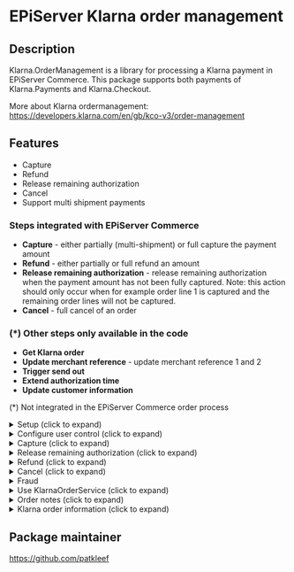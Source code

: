 EPiServer Klarna order management
=============

## Description

Klarna.OrderManagement is a library for processing a Klarna payment in EPiServer Commerce. This package supports both payments of Klarna.Payments and Klarna.Checkout. 

More about Klarna ordermanagement: https://developers.klarna.com/en/gb/kco-v3/order-management

## Features
* Capture
* Refund
* Release remaining authorization
* Cancel
* Support multi shipment payments

### Steps integrated with EPiServer Commerce
- **Capture** - either partially (multi-shipment) or full capture the payment amount
- **Refund** - either partially or full refund an amount
- **Release remaining authorization** - release remaining authorization when the payment amount has not been fully captured. Note: this action should only occur when for example order line 1 is captured and the remaining order lines will not be captured.
- **Cancel** - full cancel of an order

### (*) Other steps only available in the code
- **Get Klarna order**
- **Update merchant reference** - update merchant reference 1 and 2
- **Trigger send out**
- **Extend authorization time**
- **Update customer information**

(*) Not integrated in the EPiServer Commerce order process

<details>
  <summary>Setup (click to expand)</summary>

Start by installing NuGet packages (use [NuGet](http://nuget.episerver.com/)):

    Install-Package Klarna.OrderManagement
    
For the Commerce Manager site run the following package:

    Install-Package Klarna.OrderManagement.CommerceManager

Both Klarna.Payments and Klarna.Checkout have reference to the Klarna.OrderManagement. It's more likely that one of those packages are installed.    
</details>

<details>
  <summary>Configure user control (click to expand)</summary>
  
Unfortunately a manual configuration needs to be done in the XML file to make sure that the KlarnaPaymentControl.ascx user control is loaded in Commerce Manager. See section Klarna order information to learn what kind of information this user control displays. Follow these steps to configure the user control:
- **Open file: /Apps/Order/Config/Views/Forms/PurchaseOrder-ObjectView.xml**
- **Add the KlarnaPaymentControl.ascx to the Placeholder_2 like this**
```
<Block id="payments" name="Payments">
	<Placeholder id="Placeholder_1">
		<Control id="PaymentsGrid" path="~/Apps/Order/Modules/RelatedEntityView.ascx">
			<Property name="RelatedClassName" value="Payment" />
			<Property name="RelatedToClassName" value="Order"/>
		</Control>
	</Placeholder>
	<Placeholder id="Placeholder_2">
    <Control id="PaymentsGrid2" path="~/KlarnaSummary/KlarnaPaymentControl.ascx"></Control>
	</Placeholder>
	<Placeholder id="Placeholder_3" />
	<Placeholder id="Placeholder_4" />
</Block>
```

Note: these steps need to be done each time Commerce Manager is updated. 
</details>

<details>
  <summary>Capture (click to expand)</summary>

Capturing payments is done by completing a shipment in Commerce Manager. Follow these steps to complete a shipment:

- Open the order in CM
- Go to Order details - 'Release shipment'
- Create pick list with the order
- Go to pick lists in CM and select your picklist
- Complete shipment for corresponding order
    - You can enter tracking number in the 'Complete Shipment' pop-up, this will be available as shipping information in Klarna
    - The 'OK' button triggers the payment gateway to do a capture, if capturing the payment succeeds the pop up will close. Otherwise you'll receive an error message in the pop up or, if there's something wrong with the payment there should be a new order note with exception information on the order.

![Capture payment](/docs/screenshots/capture-complete-shipment.PNG?raw=true)

Look at the [order notes section](#order-notes) for example order notes regarding captures.


####  Partial capture (click to expand)
Upon completing a shipment in a multi-shipment scenario, a partial capture will be done towards Klarna. The partial capture will capture the amount that has to be captured for that specific shipment. If all shipments are completed, the full order amount will have been captured.

![Partial capture](/docs/screenshots/capture-partial.PNG?raw=true)


#### Change Capture data
By default all capture data should be set automatically. However, similar to Klarna Payment sessions, it is possible to change capture data before it is sent to Klarna. In order to do so you can create an implementation of ``ICaptureBuilder`` and register it with StructureMap.
```csharp
public class DemoCaptureBuilder : ICaptureBuilder
{
    public CaptureData Build(CaptureData captureData, IOrderGroup orderGroup, IOrderForm returnOrderForm, IPayment payment)
    {
        // Here you can make changes to captureData if needed
        return captureData;
    }
}
```
</details>
<details>
  <summary>Release remaining authorization (click to expand)</summary>

In a multi-shipment scenario, each individual shipment can be completed or cancelled. For instance, an order with two shipments, one shipments was fullfilled and the other one was cancelled (partially completed). This means the remaining authorized amount at Klarna needs to be released.

![Order multi shipment](/docs/screenshots/order-multi-shipment.PNG?raw=true "Order multi shipment")

When the last shipment is handled, the payment gateway is called to release the remaining authorized amount at Klarna. The payments overview in the Payment tab contains an extra row for the release remaining authorization step. Also, a note is saved at the order to inform the user.

![Order release remaining authorization](/docs/screenshots/order-payment-releaseremainingauthorization.PNG?raw=true "Order release remaining authorization")
</details>
<details>
  <summary>Refund (click to expand)</summary>

To create a return in Commerce Manager the order must have the completed status. Follow these steps to create a return:

- Open the order in Commerce Manager
- Go to the Details tab
- Press the 'Create return' button
- New popup window is opened, add order lines, some comments and finally press 'Save'

![Order create return](/docs/screenshots/order-create-return.PNG?raw=true "Order create return")

- Got to the Returns tab
- Press the 'Acknowledge Receipt Items' button
- To complete the return press the 'Complete button'

When the return is completed the payment gateway is called to create a refund at Klarna. In the Payments tab, an extra row for the payment refund (called Credit in Commerce Manager) has been added. Also, a note is added at the order.

![Order payments refund](/docs/screenshots/order-payments-refund.PNG?raw=true "Order payments refund")

#### Change Refund data
It is possible to change refund data before sending it to Klarna, similar to [changing capture data](#Change-Capture-data) it is possible to do so by creating an implementation of ```IRefundBuilder``` and registering it with StructureMap.
```csharp
public class DemoRefundBuilder : IRefundBuilder
{
    public Refund Build(Refund refund, IOrderGroup orderGroup, OrderForm returnOrderForm, IPayment payment)
    {
        // Here you can make changes to refund if needed
        return refund;
    }
}
```
</details>
<details>
  <summary>Cancel (click to expand)</summary>

Whenever an order is cancelled in Commerce Manager the payment gateway is called to also cancel the payment at Klarna.
An order in Commerce Manager can only be can cancelled when the items haven't been shipped yet. 

![Cancel order](/docs/screenshots/order-cancel.png?raw=true "Cancel order")

After the cancel button is pressed the payment gateway is called. The passed payment object contains the transaction type 'Void' which means the payment should be cancelled. This is also what happens at Klarna.

![Order payments void](/docs/screenshots/order-payments-void.PNG?raw=true "Order payments void")
</details>
<details>
  <summary>Fraud</summary>

Once a Klarna order has been approved and successfully placed by a customer, the order data (customer billing address, customer shipping address, and order line items) should not be changed by a merchant admin. Updating order data after an order has been placed transfers the risk of capturing funds from Klarna to the merchant. While an order system may allow updates to an order, be aware that those updates are not updated in the Klarna system. If a change to this kind of order data is necessary, Klarna recommends cancelling the existing order and having the customer place a new Klarna order.
</details>
<details>
  <summary>Use KlarnaOrderService (click to expand)</summary>

The IKlarnaOrderService interface contains some methods to work with Klarna payments. The following methods are used for integration in Commerce Manager: CancelOrder, CaptureOrder, Refund and ReleaseRemainingAuthorization.

```
    public interface IKlarnaOrderService
    {
        void CancelOrder(string orderId);

        void UpdateMerchantReferences(string orderId, string merchantReference1, string merchantReference2);

        CaptureData CaptureOrder(string orderId, int? amount, string description, IOrderGroup orderGroup, IOrderForm orderForm, IPayment payment);

        void Refund(string orderId, IOrderGroup orderGroup, OrderForm orderForm, IPayment payment);

        void ReleaseRemaininAuthorization(string orderId);

        void TriggerSendOut(string orderId, string captureId);

        OrderData GetOrder(string orderId);

        void ExtendAuthorizationTime(string orderId);

        void UpdateCustomerInformation(string orderId, UpdateCustomerDetails updateCustomerDetails);
    }
```
</details>
<details>
  <summary>Order notes (click to expand)</summary>

EPiServer uses order notes internally to show updates to users regarding the current order. For example, when a shipment was released or when a return was created. Order notes are also saved by the Klarna package to inform users about the Klarna payment process. 

![Order notes](/docs/screenshots/order-notes-complete.PNG?raw=true "Order notes")
</details>
<details>
  <summary>Klarna order information (click to expand)</summary>

Order notes and the payment overview can be used to gather information about the Klarna payment process. The Payments tab contains more information about the order (payment) at Klarna. By clicking on the 'Show all order information' link a complete JSON of the order object from Klarna is displayed. 

Note: this information is only displayed  when a Klarna payment is added to the order in Commerce Manager.

![Klarna order information](/docs/screenshots/order-klarna-information.PNG?raw=true "Klarna order information")
</details>

## Package maintainer
https://github.com/patkleef
